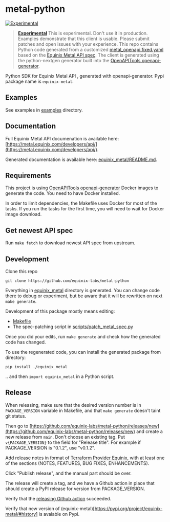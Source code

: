 # metal-python


[![Experimental](https://img.shields.io/badge/Stability-Experimental-red.svg)](https://github.com/equinix-labs/equinix-labs/blob/main/uniform-standards.md)

> **[Experimental](https://github.com/equinix-labs/equinix-labs/blob/main/experimental-statement.md)**
> This is experimental. Don't use it in production. Examples demonstrate that this client is usable. Please submit patches and open issues with your experience. This repo contains Python code generated from a customized [metal_openapi.fixed.yaml](metal_openapi.fixed.yaml) based on the [Equinix Metal API spec](https://api.equinix.com/metal/v1/api-docs). The client is generated using the python-nextgen generator built into the [OpenAPITools openapi-generator](https://github.com/OpenAPITools/openapi-generator).

Python SDK for Equinix Metal API , generated with openapi-generator. Pypi package name is `equinix-metal`.

## Examples

See examples in [examples](examples) directory.

## Documentation


Full Equinix Metal API documenation is available here: [https://metal.equinix.com/developers/api/](https://metal.equinix.com/developers/api/).

Generated documentation is available here: [equinix_metal/README.md](equinix_metal/README.md).


## Requirements

This project is using [OpenAPITools openapi-generator](https://github.com/OpenAPITools/openapi-generator) Docker images to generate the code. You need to have Docker installed. 

In order to limit dependencies, the Makefile uses Docker for most of the tasks. If you run the tasks for the first time, you will need to wait for Docker image download.

## Get newest API spec

Run `make fetch` to download newest API spec from upstream.


## Development

Clone this repo

```
git clone https://github.com/equinix-labs/metal-python
```

Everything in [equinix_metal](equinix_metal) directory is generated. You can change code there to debug or experiment, but be aware that it will be rewritten on next `make generate`.

Development of this package mostly means editing:
- [Makefile](Makefile)
- The spec-patching script in [scripts/patch_metal_spec.py](scripts/patch_metal_spec.py)


Once you did your edits, run `make generate` and check how the generated code has changed.

To use the regenerated code, you can install the generated package from directory:

```
pip install ./equinix_metal
```

.. and then `import equinix_metal` in a Python script.

## Release

When releasing, make sure that the desired version number is in `PACKAGE_VERSION` variable in Makefile, and that `make generate` doesn't taint git status.

Then go to [https://github.com/equinix-labs/metal-python/releases/new](https://github.com/equinix-labs/metal-python/releases/new) and create a new release from `main`. Don't choose an existing tag. Put `v{PACKAGE_VERSION}` to the field for "Release title". For example if PACKAGE_VERSION is "0.1.2", use "v0.1.2".

Add release notes in format of [Terraform Provider Equinix](https://github.com/equinix/terraform-provider-equinix/releases), with at least one of the sections (NOTES, FEATURES, BUG FIXES, ENHANCEMENTS).

Click "Publish release", and the manual part should be over.

The release will create a tag, and we have a Github action in place that should create a PyPI release for version from PACKAGE_VERSION.

Verify that the [releasing Github action](https://github.com/equinix-labs/metal-python/actions) succeeded.

Verify that new version of (equinix-metal)[https://pypi.org/project/equinix-metal/#history] is avaiable on Pypi.
